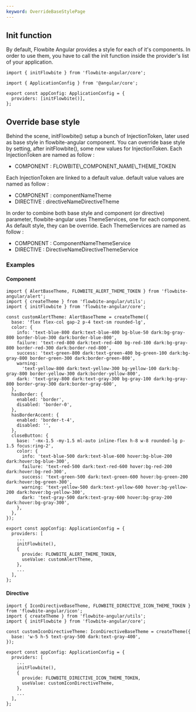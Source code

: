 ```yaml
---
keyword: OverrideBaseStylePage
---
```


## Init function

By default, Flowbite Angular provides a style for each of it's components. In order to use them, you
have to call the init function inside the provider's list of your application.

```angular-ts
import { initFlowbite } from 'flowbite-angular/core';

import { ApplicationConfig } from '@angular/core';

export const appConfig: ApplicationConfig = {
  providers: [initFlowbite()],
};
```

## Override base style

Behind the scene, <span class="text-primary-500">initFlowbite()</span> setup a bunch of
InjectionToken, later used as base style in flowbite-angular component. You can override base style
by setting, after <span class="text-primary-500">initFlowbite()</span>, some new values for
<span class="text-primary-500">InjectionToken</span>. Each
<span class="text-primary-500">InjectionToken</span> are named as follow :

<span class="text-xs md:text-base">
  <ul class="list-disc list-outside">
    <li>COMPONENT : FLOWBITE\_<span class="text-primary-500">COMPONENT_NAME</span>\_THEME_TOKEN</li>
  </ul>
</span>

Each <span class="text-primary-500">InjectionToken</span> are linked to a
<span class="text-primary-500">default value</span>. <span class="text-primary-500">default
value</span> values are named as follow :

<span class="text-xs md:text-base">
  <ul class="list-disc list-outside">
    <li>COMPONENT : <span class="text-primary-500">componentName</span>Theme</li>
    <li>DIRECTIVE : <span class="text-primary-500">directiveName</span>DirectiveTheme</li>
  </ul>
</span>

In order to combine both base style and component (or directive) parameter, flowbite-angular uses
<span class="text-primary-500">ThemeServices</span>, one for each component. As default style, they
can be override. Each <span class="text-primary-500">ThemeServices</span> are named as follow :

<span class="text-xs md:text-base">
  <ul class="list-disc list-outside">
    <li>COMPONENT : <span class="text-primary-500">ComponentName</span>ThemeService</li>
    <li>DIRECTIVE : <span class="text-primary-500">DirectiveName</span>DirectiveThemeService</li>
  </ul>
</span>

### Examples

#### Component

```angular-ts
import { AlertBaseTheme, FLOWBITE_ALERT_THEME_TOKEN } from 'flowbite-angular/alert';
import { createTheme } from 'flowbite-angular/utils';
import { initFlowbite } from 'flowbite-angular/core';

const customAlertTheme: AlertBaseTheme = createTheme({
  base: 'flex flex-col gap-2 p-4 text-sm rounded-lg',
  color: {
    info: 'text-blue-800 dark:text-blue-400 bg-blue-50 dark:bg-gray-800 border-blue-300 dark:border-blue-800',
    failure: 'text-red-800 dark:text-red-400 bg-red-100 dark:bg-gray-800 border-red-300 dark:border-red-800',
    success: 'text-green-800 dark:text-green-400 bg-green-100 dark:bg-gray-800 border-green-300 dark:border-green-800',
    warning:
      'text-yellow-800 dark:text-yellow-300 bg-yellow-100 dark:bg-gray-800 border-yellow-300 dark:border-yellow-800',
    dark: 'text-gray-800 dark:text-gray-300 bg-gray-100 dark:bg-gray-800 border-gray-300 dark:border-gray-600',
  },
  hasBorder: {
    enabled: 'border',
    disabled: 'border-0',
  },
  hasBorderAccent: {
    enabled: 'border-t-4',
    disabled: '',
  },
  closeButton: {
    base: '-mx-1.5 -my-1.5 ml-auto inline-flex h-8 w-8 rounded-lg p-1.5 focus:ring-2',
    color: {
      info: 'text-blue-500 dark:text-blue-600 hover:bg-blue-200 dark:hover:bg-blue-300',
      failure: 'text-red-500 dark:text-red-600 hover:bg-red-200 dark:hover:bg-red-300',
      success: 'text-green-500 dark:text-green-600 hover:bg-green-200 dark:hover:bg-green-300',
      warning: 'text-yellow-500 dark:text-yellow-600 hover:bg-yellow-200 dark:hover:bg-yellow-300',
      dark: 'text-gray-500 dark:text-gray-600 hover:bg-gray-200 dark:hover:bg-gray-300',
    },
  },
});

export const appConfig: ApplicationConfig = {
  providers: [
    ...
    initFlowbite(),
    {
      provide: FLOWBITE_ALERT_THEME_TOKEN,
      useValue: customAlertTheme,
    },
    ...
  ],
};
```

#### Directive

```angular-ts
import { IconDirectiveBaseTheme, FLOWBITE_DIRECTIVE_ICON_THEME_TOKEN } from 'flowbite-angular/icon';
import { createTheme } from 'flowbite-angular/utils';
import { initFlowbite } from 'flowbite-angular/core';

const customIconDirectiveTheme: IconDirectiveBaseTheme = createTheme({
  base: 'w-5 h-5 text-gray-500 dark:text-gray-400',
});

export const appConfig: ApplicationConfig = {
  providers: [
    ...
    initFlowbite(),
    {
      provide: FLOWBITE_DIRECTIVE_ICON_THEME_TOKEN,
      useValue: customIconDirectiveTheme,
    },
    ...
  ],
};
```
